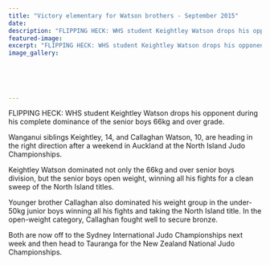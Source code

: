 ```yaml
---
title: "Victory elementary for Watson brothers - September 2015"
date: 
description: "FLIPPING HECK: WHS student Keightley Watson drops his opponent during his complete dominance of the senior boys 66kg and over grade, Wanganui Chronicle article 9/9/15..."
featured-image: 
excerpt: "FLIPPING HECK: WHS student Keightley Watson drops his opponent during his complete dominance of the senior boys 66kg and over grade."
image_gallery:
	
	
	
	
	
---
```


<p><span>FLIPPING HECK: WHS student&nbsp;Keightley Watson drops his opponent during his complete dominance of the senior boys 66kg and over grade.</span></p>
<p>Wanganui siblings Keightley, 14, and Callaghan Watson, 10, are heading in the right direction after a weekend in Auckland at the North Island Judo Championships.</p>
<p>Keightley Watson dominated not only the 66kg and over senior boys division, but the senior boys open weight, winning all his fights for a clean sweep of the North Island titles.</p>
<p>Younger brother Callaghan also dominated his weight group in the under-50kg junior boys winning all his fights and taking the North Island title. In the open-weight category, Callaghan fought well to secure bronze.</p>
<p>Both are now off to the Sydney International Judo Championships next week and then head to Tauranga for the New Zealand National Judo Championships.</p>

